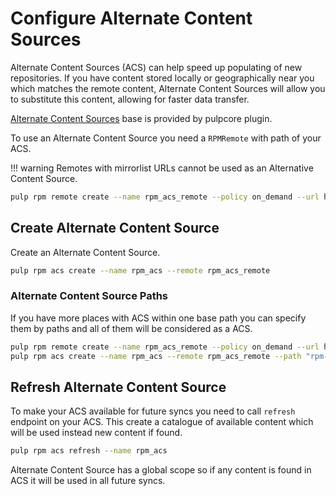 # Configure Alternate Content Sources

Alternate Content Sources (ACS) can help speed up populating of new repositories.
If you have content stored locally or geographically near you which matches
the remote content, Alternate Content Sources will allow you to substitute
this content, allowing for faster data transfer.

[Alternate Content Sources](site:/pulpcore/docs/user/guides/alternate-content-sources/)
base is provided by pulpcore plugin.

To use an Alternate Content Source you need a `RPMRemote` with path of your ACS.

!!! warning
    Remotes with mirrorlist URLs cannot be used as an Alternative Content Source.


```bash
pulp rpm remote create --name rpm_acs_remote --policy on_demand --url http://fixtures.pulpproject.org/rpm-unsigned/
```

## Create Alternate Content Source

Create an Alternate Content Source.

```bash
pulp rpm acs create --name rpm_acs --remote rpm_acs_remote
```

### Alternate Content Source Paths

If you have more places with ACS within one base path you can specify them
by paths and all of them will be considered as a ACS.

```bash
pulp rpm remote create --name rpm_acs_remote --policy on_demand --url http://fixtures.pulpproject.org/
pulp rpm acs create --name rpm_acs --remote rpm_acs_remote --path "rpm-unsigned/" --path "rpm-distribution-tree/"
```

## Refresh Alternate Content Source

To make your ACS available for future syncs you need to call `refresh` endpoint
on your ACS. This create a catalogue of available content which will be used instead
new content if found.

```bash
pulp rpm acs refresh --name rpm_acs
```

Alternate Content Source has a global scope so if any content is found in ACS it
will be used in all future syncs.
